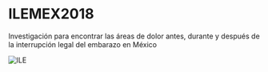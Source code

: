# ILEMEX2018
Investigación para encontrar las áreas de dolor antes, durante y después de la interrupción legal del embarazo en México

![ILE](https://i.imgur.com/7d165Ox.jpg)
